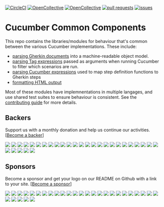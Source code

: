 [![CircleCI](https://circleci.com/gh/cucumber/common.svg?style=svg)](https://circleci.com/gh/cucumber/common)
[![OpenCollective](https://opencollective.com/cucumber/backers/badge.svg)](#backers) [![OpenCollective](https://opencollective.com/cucumber/sponsors/badge.svg)](#sponsors)
[![pull requests](https://www.oselvar.com/api/badge?label=pull+requests&csvUrl=https%3A%2F%2Fraw.githubusercontent.com%2Fcucumber%2Foselvar-github-metrics%2Fmain%2Fdata%2Fcucumber%2Fcucumber%2FpullRequests.csv)](https://www.oselvar.com/github/cucumber/oselvar-github-metrics/main/cucumber/cucumber)
[![issues](https://www.oselvar.com/api/badge?label=issues&csvUrl=https%3A%2F%2Fraw.githubusercontent.com%2Fcucumber%2Foselvar-github-metrics%2Fmain%2Fdata%2Fcucumber%2Fcucumber%2Fissues.csv)](https://www.oselvar.com/github/cucumber/oselvar-github-metrics/main/cucumber/cucumber)

# Cucumber Common Components

This repo contains the libraries/modules for behaviour that's common between the various Cucumber implementations. These include:

* [parsing Gherkin documents](https://github.com/cucumber/common/tree/master/gherkin) into a machine-readable object model.
* [parsing Tag expressions](https://github.com/cucumber/common/tree/master/tag-expressions) passed as arguments when running Cucumber to filter which scenarios are run.
* [parsing Cucumber expressions](https://github.com/cucumber/common/tree/master/cucumber-expressions) used to map step definition functions to Gherkin steps
* [formatting HTML output](https://github.com/cucumber/common/tree/master/html-formatter)

Most of these modules have implemnentations in multiple langages, and use shared test suites to ensure behaviour is consistent. See the [contributing guide](https://github.com/cucumber/common/blob/master/CONTRIBUTING.md) for more details.

## Backers

Support us with a monthly donation and help us continue our activities. [[Become a backer](https://opencollective.com/cucumber#backer)]

<a href="https://opencollective.com/cucumber/backer/0/website" target="_blank"><img src="https://opencollective.com/cucumber/backer/0/avatar.svg"></a>
<a href="https://opencollective.com/cucumber/backer/1/website" target="_blank"><img src="https://opencollective.com/cucumber/backer/1/avatar.svg"></a>
<a href="https://opencollective.com/cucumber/backer/2/website" target="_blank"><img src="https://opencollective.com/cucumber/backer/2/avatar.svg"></a>
<a href="https://opencollective.com/cucumber/backer/3/website" target="_blank"><img src="https://opencollective.com/cucumber/backer/3/avatar.svg"></a>
<a href="https://opencollective.com/cucumber/backer/4/website" target="_blank"><img src="https://opencollective.com/cucumber/backer/4/avatar.svg"></a>
<a href="https://opencollective.com/cucumber/backer/5/website" target="_blank"><img src="https://opencollective.com/cucumber/backer/5/avatar.svg"></a>
<a href="https://opencollective.com/cucumber/backer/6/website" target="_blank"><img src="https://opencollective.com/cucumber/backer/6/avatar.svg"></a>
<a href="https://opencollective.com/cucumber/backer/7/website" target="_blank"><img src="https://opencollective.com/cucumber/backer/7/avatar.svg"></a>
<a href="https://opencollective.com/cucumber/backer/8/website" target="_blank"><img src="https://opencollective.com/cucumber/backer/8/avatar.svg"></a>
<a href="https://opencollective.com/cucumber/backer/9/website" target="_blank"><img src="https://opencollective.com/cucumber/backer/9/avatar.svg"></a>
<a href="https://opencollective.com/cucumber/backer/10/website" target="_blank"><img src="https://opencollective.com/cucumber/backer/10/avatar.svg"></a>
<a href="https://opencollective.com/cucumber/backer/11/website" target="_blank"><img src="https://opencollective.com/cucumber/backer/11/avatar.svg"></a>
<a href="https://opencollective.com/cucumber/backer/12/website" target="_blank"><img src="https://opencollective.com/cucumber/backer/12/avatar.svg"></a>
<a href="https://opencollective.com/cucumber/backer/13/website" target="_blank"><img src="https://opencollective.com/cucumber/backer/13/avatar.svg"></a>
<a href="https://opencollective.com/cucumber/backer/14/website" target="_blank"><img src="https://opencollective.com/cucumber/backer/14/avatar.svg"></a>
<a href="https://opencollective.com/cucumber/backer/15/website" target="_blank"><img src="https://opencollective.com/cucumber/backer/15/avatar.svg"></a>
<a href="https://opencollective.com/cucumber/backer/16/website" target="_blank"><img src="https://opencollective.com/cucumber/backer/16/avatar.svg"></a>
<a href="https://opencollective.com/cucumber/backer/17/website" target="_blank"><img src="https://opencollective.com/cucumber/backer/17/avatar.svg"></a>
<a href="https://opencollective.com/cucumber/backer/18/website" target="_blank"><img src="https://opencollective.com/cucumber/backer/18/avatar.svg"></a>
<a href="https://opencollective.com/cucumber/backer/19/website" target="_blank"><img src="https://opencollective.com/cucumber/backer/19/avatar.svg"></a>
<a href="https://opencollective.com/cucumber/backer/20/website" target="_blank"><img src="https://opencollective.com/cucumber/backer/20/avatar.svg"></a>
<a href="https://opencollective.com/cucumber/backer/21/website" target="_blank"><img src="https://opencollective.com/cucumber/backer/21/avatar.svg"></a>
<a href="https://opencollective.com/cucumber/backer/22/website" target="_blank"><img src="https://opencollective.com/cucumber/backer/22/avatar.svg"></a>
<a href="https://opencollective.com/cucumber/backer/23/website" target="_blank"><img src="https://opencollective.com/cucumber/backer/23/avatar.svg"></a>
<a href="https://opencollective.com/cucumber/backer/24/website" target="_blank"><img src="https://opencollective.com/cucumber/backer/24/avatar.svg"></a>
<a href="https://opencollective.com/cucumber/backer/25/website" target="_blank"><img src="https://opencollective.com/cucumber/backer/25/avatar.svg"></a>
<a href="https://opencollective.com/cucumber/backer/26/website" target="_blank"><img src="https://opencollective.com/cucumber/backer/26/avatar.svg"></a>
<a href="https://opencollective.com/cucumber/backer/27/website" target="_blank"><img src="https://opencollective.com/cucumber/backer/27/avatar.svg"></a>
<a href="https://opencollective.com/cucumber/backer/28/website" target="_blank"><img src="https://opencollective.com/cucumber/backer/28/avatar.svg"></a>
<a href="https://opencollective.com/cucumber/backer/29/website" target="_blank"><img src="https://opencollective.com/cucumber/backer/29/avatar.svg"></a>

## Sponsors

Become a sponsor and get your logo on our README on Github with a link to your site. [[Become a sponsor](https://opencollective.com/cucumber#sponsor)]

<a href="https://opencollective.com/cucumber/sponsor/0/website" target="_blank"><img src="https://opencollective.com/cucumber/sponsor/0/avatar.svg"></a>
<a href="https://opencollective.com/cucumber/sponsor/1/website" target="_blank"><img src="https://opencollective.com/cucumber/sponsor/1/avatar.svg"></a>
<a href="https://opencollective.com/cucumber/sponsor/2/website" target="_blank"><img src="https://opencollective.com/cucumber/sponsor/2/avatar.svg"></a>
<a href="https://opencollective.com/cucumber/sponsor/3/website" target="_blank"><img src="https://opencollective.com/cucumber/sponsor/3/avatar.svg"></a>
<a href="https://opencollective.com/cucumber/sponsor/4/website" target="_blank"><img src="https://opencollective.com/cucumber/sponsor/4/avatar.svg"></a>
<a href="https://opencollective.com/cucumber/sponsor/5/website" target="_blank"><img src="https://opencollective.com/cucumber/sponsor/5/avatar.svg"></a>
<a href="https://opencollective.com/cucumber/sponsor/6/website" target="_blank"><img src="https://opencollective.com/cucumber/sponsor/6/avatar.svg"></a>
<a href="https://opencollective.com/cucumber/sponsor/7/website" target="_blank"><img src="https://opencollective.com/cucumber/sponsor/7/avatar.svg"></a>
<a href="https://opencollective.com/cucumber/sponsor/8/website" target="_blank"><img src="https://opencollective.com/cucumber/sponsor/8/avatar.svg"></a>
<a href="https://opencollective.com/cucumber/sponsor/9/website" target="_blank"><img src="https://opencollective.com/cucumber/sponsor/9/avatar.svg"></a>
<a href="https://opencollective.com/cucumber/sponsor/10/website" target="_blank"><img src="https://opencollective.com/cucumber/sponsor/10/avatar.svg"></a>
<a href="https://opencollective.com/cucumber/sponsor/11/website" target="_blank"><img src="https://opencollective.com/cucumber/sponsor/11/avatar.svg"></a>
<a href="https://opencollective.com/cucumber/sponsor/12/website" target="_blank"><img src="https://opencollective.com/cucumber/sponsor/12/avatar.svg"></a>
<a href="https://opencollective.com/cucumber/sponsor/13/website" target="_blank"><img src="https://opencollective.com/cucumber/sponsor/13/avatar.svg"></a>
<a href="https://opencollective.com/cucumber/sponsor/14/website" target="_blank"><img src="https://opencollective.com/cucumber/sponsor/14/avatar.svg"></a>
<a href="https://opencollective.com/cucumber/sponsor/15/website" target="_blank"><img src="https://opencollective.com/cucumber/sponsor/15/avatar.svg"></a>
<a href="https://opencollective.com/cucumber/sponsor/16/website" target="_blank"><img src="https://opencollective.com/cucumber/sponsor/16/avatar.svg"></a>
<a href="https://opencollective.com/cucumber/sponsor/17/website" target="_blank"><img src="https://opencollective.com/cucumber/sponsor/17/avatar.svg"></a>
<a href="https://opencollective.com/cucumber/sponsor/18/website" target="_blank"><img src="https://opencollective.com/cucumber/sponsor/18/avatar.svg"></a>
<a href="https://opencollective.com/cucumber/sponsor/19/website" target="_blank"><img src="https://opencollective.com/cucumber/sponsor/19/avatar.svg"></a>
<a href="https://opencollective.com/cucumber/sponsor/20/website" target="_blank"><img src="https://opencollective.com/cucumber/sponsor/20/avatar.svg"></a>
<a href="https://opencollective.com/cucumber/sponsor/21/website" target="_blank"><img src="https://opencollective.com/cucumber/sponsor/21/avatar.svg"></a>
<a href="https://opencollective.com/cucumber/sponsor/22/website" target="_blank"><img src="https://opencollective.com/cucumber/sponsor/22/avatar.svg"></a>
<a href="https://opencollective.com/cucumber/sponsor/23/website" target="_blank"><img src="https://opencollective.com/cucumber/sponsor/23/avatar.svg"></a>
<a href="https://opencollective.com/cucumber/sponsor/24/website" target="_blank"><img src="https://opencollective.com/cucumber/sponsor/24/avatar.svg"></a>
<a href="https://opencollective.com/cucumber/sponsor/25/website" target="_blank"><img src="https://opencollective.com/cucumber/sponsor/25/avatar.svg"></a>
<a href="https://opencollective.com/cucumber/sponsor/26/website" target="_blank"><img src="https://opencollective.com/cucumber/sponsor/26/avatar.svg"></a>
<a href="https://opencollective.com/cucumber/sponsor/27/website" target="_blank"><img src="https://opencollective.com/cucumber/sponsor/27/avatar.svg"></a>
<a href="https://opencollective.com/cucumber/sponsor/28/website" target="_blank"><img src="https://opencollective.com/cucumber/sponsor/28/avatar.svg"></a>
<a href="https://opencollective.com/cucumber/sponsor/29/website" target="_blank"><img src="https://opencollective.com/cucumber/sponsor/29/avatar.svg"></a>
